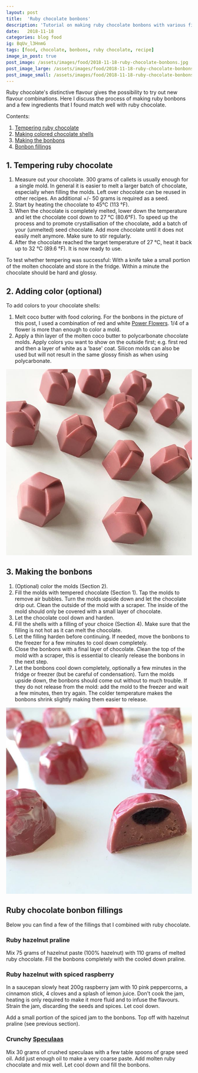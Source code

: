 ```yaml
---
layout: post
title:  'Ruby chocolate bonbons'
description: 'Tutorial on making ruby chocolate bonbons with various fillings.'
date:   2018-11-18
categories: blog food
ig: BqUv_l3HnmG
tags: [food, chocolate, bonbons, ruby chocolate, recipe]
image_in_post: true
post_image: /assets/images/food/2018-11-18-ruby-chocolate-bonbons.jpg
post_image_large: /assets/images/food/2018-11-18-ruby-chocolate-bonbons_large.jpg
post_image_small: /assets/images/food/2018-11-18-ruby-chocolate-bonbons_thumbnail.jpg
---
```


Ruby chocolate's distinctive flavour gives the possibility to try out new flavour combinations. Here I discuss the process of making ruby bonbons and a few ingredients that I found match well with ruby chocolate.

Contents:

1. [Tempering ruby chocolate](#tempering)
2. [Making colored chocolate shells](#color)
3. [Making the bonbons](#bonbons)
4. [Bonbon fillings](#fillings)

<a name="tempering"></a>

## 1. Tempering ruby chocolate


1. Measure out your chocolate. 300 grams of callets is usually enough for a single mold. In general it is easier to melt a larger batch of chocolate, especially when filling the molds. Left over chocolate can be reused in other recipes. An additional +/- 50 grams is required as a seed.
2. Start by heating the chocolate to 45&deg;C (113 &deg;F).
3. When the chocolate is completely melted, lower down the temperature and let the chocolate cool down to 27 &deg;C (80.6&deg;F). To speed up the process and to promote crystallisation of the chocolate, add a batch of your (unmelted) seed chocolate. Add more chocolate until it does not easily melt anymore. Make sure to stir regularly.
4. After the chocolate reached the target temperature of 27 &deg;C, heat it back up to 32 &deg;C (89.6 &deg;F). It is now ready to use.

To test whether tempering was successful: With a knife take a small portion of the molten chocolate and store in the fridge. Within a minute the chocolate should be hard and glossy.

<a name="color"></a>

## 2. Adding color (optional)

To add colors to your chocolate shells:

1. Melt coco butter with food coloring. For the bonbons in the picture of this post, I used a combination of red and white [Power Flowers](https://www.ibcbelgium.com/en/powerflowers). 1/4 of a flower is more than enough to color a mold.
2. Apply a thin layer of the molten coco butter to polycarbonate chocolate molds. Apply colors you want to show on the outside first; e.g. first red and then a layer of white as a 'base' coat. Silicon molds can also be used but will not result in the same glossy finish as when using polycarbonate.

<img alt="Ruby chocolate bonbons (without any coloring)" class="img-thumbnail post-image" src="/assets/images/recipes/ruby-chocolate-bonbons.jpg">

<a name="bonbons"></a>

## 3. Making the bonbons

1. (Optional) color the molds (Section  2).
2. Fill the molds with tempered chocolate (Section 1). Tap the molds to remove air bubbles. Turn the molds upside down and let the chocolate drip out. Clean the outside of the mold with a scraper. The inside of the mold should only be covered with a small layer of chocolate.
3. Let the chocolate cool down and harden.
4. Fill the shells with a filling of your choice (Section 4). Make sure that the filling is not hot as it can melt the chocolate.
5. Let the filling harden before continuing. If needed, move the bonbons to the freezer for a few minutes to cool down completely.
6.  Close the bonbons with a final layer of chocolate. Clean the top of the mold with a scraper, this is essential to cleanly release the bonbons in the next step.
7. Let the bonbons cool down completely, optionally a few minutes in the fridge or freezer (but be careful of condensation). Turn the molds upside down, the bonbons should come out without to much trouble. If they do not release from the mold: add the mold to the freezer and wait a few minutes, then try again. The colder temperature makes the bonbons shrink slightly making them easier to release.


<img alt="Ruby hazelnut praline with spiced raspberry." class="img-thumbnail post-image" src="/assets/images/recipes/ruby-chocolate-bonbons-raspberry.jpg">

<a name="fillings"></a>

## Ruby chocolate bonbon fillings

Below  you can find a few of the fillings that I combined with ruby chocolate.

### Ruby hazelnut praline

Mix 75 grams of hazelnut paste (100% hazelnut) with 110 grams of melted ruby chocolate. Fill the bonbons completely with the cooled down praline.

### Ruby hazelnut with spiced raspberry

In a saucepan slowly heat 200g raspberry jam with 10 pink peppercorns, a cinnamon stick, 4 cloves and a splash of lemon juice. Don't cook the jam, heating is only required to make it more fluid and to infuse the flavours. Strain the jam, discarding the seeds and spices. Let cool down.

Add a small portion of the spiced jam to the bonbons. Top off with hazelnut praline (see previous section).

### Crunchy [Speculaas](https://en.wikipedia.org/wiki/Speculaas)

Mix 30 grams of crushed speculaas with a few table spoons of grape seed oil. Add just enough oil to make a very coarse paste. Add molten ruby chocolate and mix well. Let cool down and fill the bonbons.
